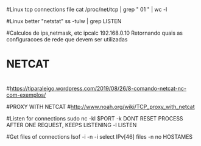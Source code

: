 #Linux tcp connections file
cat /proc/net/tcp | grep " 01 " | wc -l

#Linux better "netstat"
ss -tulw | grep LISTEN

#Calculos de ips,netmask, etc
ipcalc 192.168.0.10
Retornando quais as configuracoes de rede que devem ser utilizadas



#
# NETCAT
#
#https://tiparaleigo.wordpress.com/2019/08/26/8-comando-netcat-nc-com-exemplos/

#PROXY WITH NETCAT
#http://www.noah.org/wiki/TCP_proxy_with_netcat

#Listen for connections
sudo nc -kl $PORT
-k DONT RESET PROCESS AFTER ONE REQUEST, KEEPS LISTENING
-l LISTEN



#Get files of connections
lsof -i -n
-i select IPv[46] files
-n no HOSTAMES
